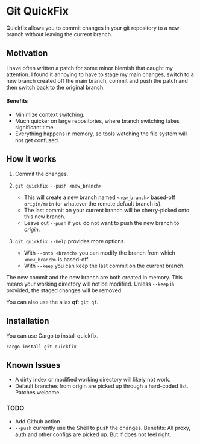 # Git QuickFix

Quickfix allows you to commit changes in your git repository to a new branch
without leaving the current branch.

## Motivation

I have often written a patch for some minor blemish that caught my attention. I
found it annoying to have to stage my main changes, switch to a new branch
created off the main branch, commit and push the patch and then switch back to
the original branch.

#### Benefits

- Minimize context switching.
- Much quicker on large repositories, where branch switching takes significant
  time.
- Everything happens in memory, so tools watching the file system will not get
  confused.

## How it works

1. Commit the changes.
2. `git quickfix --push <new_branch>`

   - This will create a new branch named `<new_branch>` based-off `origin/main`
     (or whatever the remote default branch is).
   - The last commit on your current branch will be cherry-picked onto this new
     branch.
   - Leave out `--push` if you do not want to push the new branch to _origin_.

3. `git quickfix --help` provides more options.
   - With `--onto <branch>` you can modify the branch from which `<new_branch>`
     is based-off.
   - With `--keep` you can keep the last commit on the current branch.

The new commit and the new branch are both created in memory. This means your
working directory will not be modified. Unless `--keep` is provided, the staged
changes will be removed.

You can also use the alias **qf**: `git qf`.

## Installation

You can use Cargo to install quickfix.

```shell
cargo install git-quickfix
```

## Known Issues

- A dirty index or modified working directory will likely not work.
- Default branches from origin are picked up through a hard-coded list. Patches
  welcome.

### TODO

- Add Github action
- `--push` currently use the Shell to push the changes. Benefits: All proxy,
  auth and other configs are picked up. But if does not feel right.
